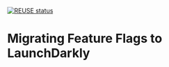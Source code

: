 [![REUSE status](https://api.reuse.software/badge/github.com/petar-iv/cloud-cf-feature-flags-sample)](https://api.reuse.software/info/github.com/petar-iv/cloud-cf-feature-flags-sample)

# Migrating Feature Flags to LaunchDarkly
